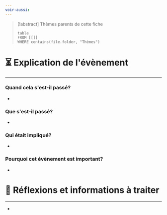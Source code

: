 ```yaml
---
voir-aussi: 
---
```

 
> [!abstract] Thèmes parents de cette fiche
> ```dataview
> table
> FROM [[]]
> WHERE contains(file.folder, "Thèmes")
> ```


# ⏳ Explication de l'évènement
---
### Quand cela s'est-il passé?
- 

### Que s'est-il passé?
- 

### Qui était impliqué?
- 

### Pourquoi cet évènement est important?
- 

# 💭 Réflexions et informations à traiter
---
- 
